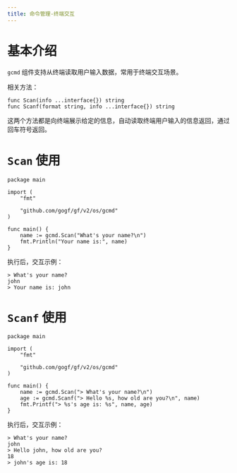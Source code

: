 ```yaml
---
title: 命令管理-终端交互
---
```


# 基本介绍

`gcmd` 组件支持从终端读取用户输入数据，常用于终端交互场景。

相关方法：

```
func Scan(info ...interface{}) string
func Scanf(format string, info ...interface{}) string
```

这两个方法都是向终端展示给定的信息，自动读取终端用户输入的信息返回，通过回车符号返回。

# `Scan` 使用

```
package main

import (
	"fmt"

	"github.com/gogf/gf/v2/os/gcmd"
)

func main() {
	name := gcmd.Scan("What's your name?\n")
	fmt.Println("Your name is:", name)
}
```

执行后，交互示例：

```
> What's your name?
john
> Your name is: john
```

# `Scanf` 使用

```
package main

import (
	"fmt"

	"github.com/gogf/gf/v2/os/gcmd"
)

func main() {
	name := gcmd.Scan("> What's your name?\n")
	age := gcmd.Scanf("> Hello %s, how old are you?\n", name)
	fmt.Printf("> %s's age is: %s", name, age)
}
```

执行后，交互示例：

```
> What's your name?
john
> Hello john, how old are you?
18
> john's age is: 18
```